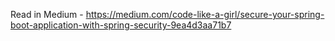 Read in Medium - https://medium.com/code-like-a-girl/secure-your-spring-boot-application-with-spring-security-9ea4d3aa71b7
